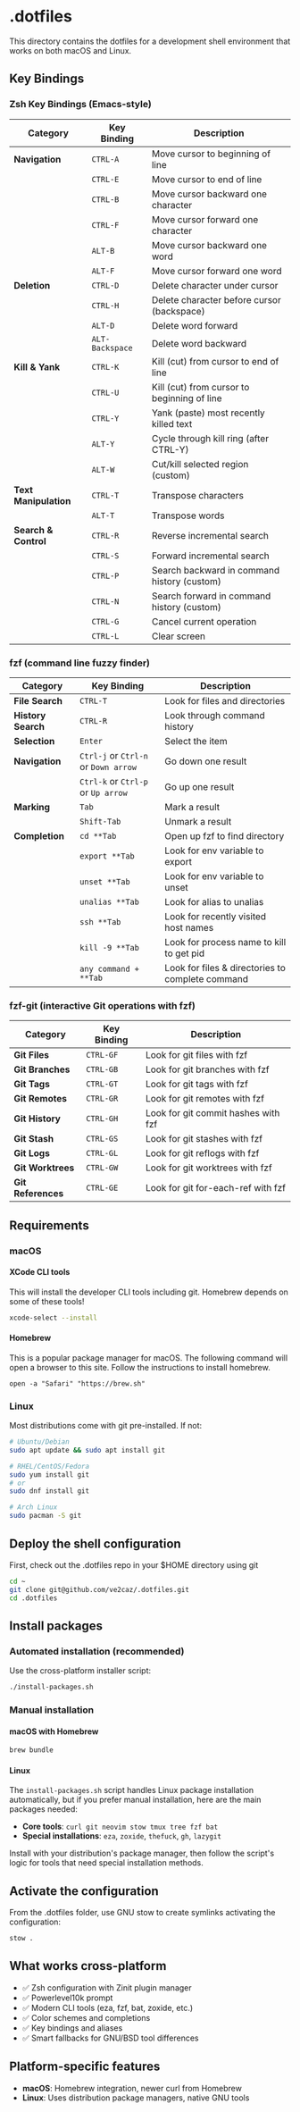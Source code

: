 # .dotfiles
This directory contains the dotfiles for a development shell environment that works on both macOS and Linux.

## Key Bindings

### Zsh Key Bindings (Emacs-style)

| Category | Key Binding | Description |
|-----------|-------------|-------------|
| **Navigation** | `CTRL-A` | Move cursor to beginning of line |
|  | `CTRL-E` | Move cursor to end of line |
|  | `CTRL-B` | Move cursor backward one character |
|  | `CTRL-F` | Move cursor forward one character |
|  | `ALT-B` | Move cursor backward one word |
|  | `ALT-F` | Move cursor forward one word |
| **Deletion** | `CTRL-D` | Delete character under cursor |
|  | `CTRL-H` | Delete character before cursor (backspace) |
|  | `ALT-D` | Delete word forward |
|  | `ALT-Backspace` | Delete word backward |
| **Kill & Yank** | `CTRL-K` | Kill (cut) from cursor to end of line |
|  | `CTRL-U` | Kill (cut) from cursor to beginning of line |
|  | `CTRL-Y` | Yank (paste) most recently killed text |
|  | `ALT-Y` | Cycle through kill ring (after CTRL-Y) |
|  | `ALT-W` | Cut/kill selected region (custom) |
| **Text Manipulation** | `CTRL-T` | Transpose characters |
|  | `ALT-T` | Transpose words |
| **Search & Control** | `CTRL-R` | Reverse incremental search |
|  | `CTRL-S` | Forward incremental search |
|  | `CTRL-P` | Search backward in command history (custom) |
|  | `CTRL-N` | Search forward in command history (custom) |
|  | `CTRL-G` | Cancel current operation |
|  | `CTRL-L` | Clear screen |

### fzf (command line fuzzy finder)

| Category | Key Binding | Description |
|-----------|-------------|-------------|
| **File Search** | `CTRL-T` | Look for files and directories |
| **History Search** | `CTRL-R` | Look through command history |
| **Selection** | `Enter` | Select the item |
| **Navigation** | `Ctrl-j` or `Ctrl-n` or `Down arrow` | Go down one result |
|  | `Ctrl-k` or `Ctrl-p` or `Up arrow` | Go up one result |
| **Marking** | `Tab` | Mark a result |
|  | `Shift-Tab` | Unmark a result |
| **Completion** | `cd **Tab` | Open up fzf to find directory |
|  | `export **Tab` | Look for env variable to export |
|  | `unset **Tab` | Look for env variable to unset |
|  | `unalias **Tab` | Look for alias to unalias |
|  | `ssh **Tab` | Look for recently visited host names |
|  | `kill -9 **Tab` | Look for process name to kill to get pid |
|  | `any command + **Tab` | Look for files & directories to complete command |

### fzf-git (interactive Git operations with fzf)

| Category | Key Binding | Description |
|-----------|-------------|-------------|
| **Git Files** | `CTRL-GF` | Look for git files with fzf |
| **Git Branches** | `CTRL-GB` | Look for git branches with fzf |
| **Git Tags** | `CTRL-GT` | Look for git tags with fzf |
| **Git Remotes** | `CTRL-GR` | Look for git remotes with fzf |
| **Git History** | `CTRL-GH` | Look for git commit hashes with fzf |
| **Git Stash** | `CTRL-GS` | Look for git stashes with fzf |
| **Git Logs** | `CTRL-GL` | Look for git reflogs with fzf |
| **Git Worktrees** | `CTRL-GW` | Look for git worktrees with fzf |
| **Git References** | `CTRL-GE` | Look for git for-each-ref with fzf |

## Requirements

### macOS

#### XCode CLI tools

This will install the developer CLI tools including git.
Homebrew depends on some of these tools!

```zsh
xcode-select --install
```

#### Homebrew

This is a popular package manager for macOS.
The following command will open a browser to this site.
Follow the instructions to install homebrew.

```
open -a "Safari" "https://brew.sh"
```

### Linux

Most distributions come with git pre-installed. If not:

```bash
# Ubuntu/Debian
sudo apt update && sudo apt install git

# RHEL/CentOS/Fedora
sudo yum install git
# or
sudo dnf install git

# Arch Linux
sudo pacman -S git
```

## Deploy the shell configuration

First, check out the .dotfiles repo in your $HOME directory using git

```bash
cd ~
git clone git@github.com/ve2caz/.dotfiles.git
cd .dotfiles
```

## Install packages

### Automated installation (recommended)

Use the cross-platform installer script:

```bash
./install-packages.sh
```

### Manual installation

#### macOS with Homebrew

```bash
brew bundle
```

#### Linux

The `install-packages.sh` script handles Linux package installation automatically, but if you prefer manual installation, here are the main packages needed:

- **Core tools**: `curl git neovim stow tmux tree fzf bat`
- **Special installations**: `eza`, `zoxide`, `thefuck`, `gh`, `lazygit`

Install with your distribution's package manager, then follow the script's logic for tools that need special installation methods.

## Activate the configuration

From the .dotfiles folder, use GNU stow to create symlinks activating the configuration:

```bash
stow .
```

## What works cross-platform

- ✅ Zsh configuration with Zinit plugin manager
- ✅ Powerlevel10k prompt
- ✅ Modern CLI tools (eza, fzf, bat, zoxide, etc.)
- ✅ Color schemes and completions
- ✅ Key bindings and aliases
- ✅ Smart fallbacks for GNU/BSD tool differences

## Platform-specific features

- **macOS**: Homebrew integration, newer curl from Homebrew
- **Linux**: Uses distribution package managers, native GNU tools

